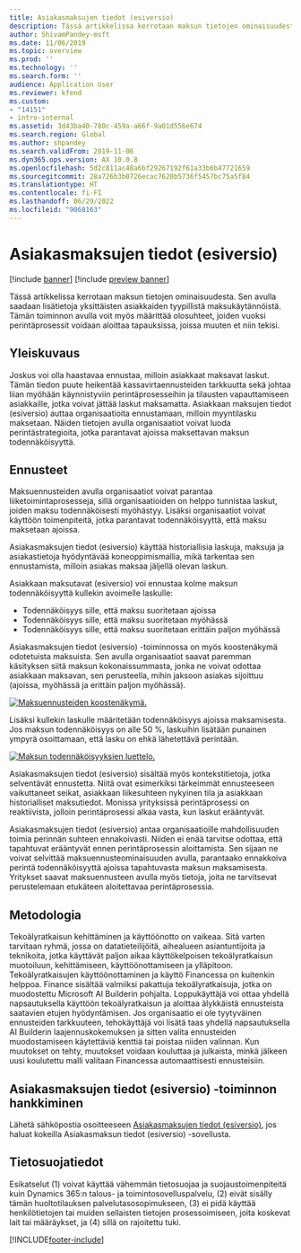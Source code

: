 ```yaml
---
title: Asiakasmaksujen tiedot (esiversio)
description: Tässä artikkelissa kerrotaan maksun tietojen ominaisuudesta. Sen avulla saadaan lisätietoja yksittäisten asiakkaiden tyypillistä maksukäytännöistä. Tämän toiminnon avulla voit myös määrittää olosuhteet, joiden vuoksi perintäprosessit voidaan aloittaa tapauksissa, joissa muuten et niin tekisi.
author: ShivamPandey-msft
ms.date: 11/06/2019
ms.topic: overview
ms.prod: ''
ms.technology: ''
ms.search.form: ''
audience: Application User
ms.reviewer: kfend
ms.custom:
- "14151"
- intro-internal
ms.assetid: 3d43ba40-780c-459a-a66f-9a01d556e674
ms.search.region: Global
ms.author: shpandey
ms.search.validFrom: 2019-11-06
ms.dyn365.ops.version: AX 10.0.8
ms.openlocfilehash: 5d2c811ac48a6bf29267192f61a33b6b47721659
ms.sourcegitcommit: 28a726b3b0726ecac7620b5736f5457bc75a5f84
ms.translationtype: HT
ms.contentlocale: fi-FI
ms.lasthandoff: 06/29/2022
ms.locfileid: "9068163"
---
```

# <a name="customer-payment-insights-preview"></a>Asiakasmaksujen tiedot (esiversio)

[!include [banner](../includes/banner.md)]
[!include [preview banner](../includes/preview-banner.md)]

Tässä artikkelissa kerrotaan maksun tietojen ominaisuudesta. Sen avulla saadaan lisätietoja yksittäisten asiakkaiden tyypillistä maksukäytännöistä. Tämän toiminnon avulla voit myös määrittää olosuhteet, joiden vuoksi perintäprosessit voidaan aloittaa tapauksissa, joissa muuten et niin tekisi. 

## <a name="overview"></a>Yleiskuvaus

Joskus voi olla haastavaa ennustaa, milloin asiakkaat maksavat laskut. Tämän tiedon puute heikentää kassavirtaennusteiden tarkkuutta sekä johtaa liian myöhään käynnistyviin perintäprosesseihin ja tilausten vapauttamiseen asiakkaille, jotka voivat jättää laskut maksamatta. Asiakkaan maksujen tiedot (esiversio) auttaa organisaatioita ennustamaan, milloin myyntilasku maksetaan. Näiden tietojen avulla organisaatiot voivat luoda perintästrategioita, jotka parantavat ajoissa maksettavan maksun todennäköisyyttä. 

## <a name="predictions"></a>Ennusteet

Maksuennusteiden avulla organisaatiot voivat parantaa liiketoimintaprosesseja, sillä organisaatioiden on helppo tunnistaa laskut, joiden maksu todennäköisesti myöhästyy. Lisäksi organisaatiot voivat käyttöön toimenpiteitä, jotka parantavat todennäköisyyttä, että maksu maksetaan ajoissa.

Asiakasmaksujen tiedot (esiversio) käyttää historiallisia laskuja, maksuja ja asiakastietoja hyödyntävää koneoppimismallia, mikä tarkentaa sen ennustamista, milloin asiakas maksaa jäljellä olevan laskun.

Asiakkaan maksutavat (esiversio) voi ennustaa kolme maksun todennäköisyyttä kullekin avoimelle laskulle:

-   Todennäköisyys sille, että maksu suoritetaan ajoissa 
-   Todennäköisyys sille, että maksu suoritetaan myöhässä
-   Todennäköisyys sille, että maksu suoritetaan erittäin paljon myöhässä

Asiakasmaksujen tiedot (esiversio) -toiminnossa on myös koostenäkymä odotetuista maksuista. Sen avulla organisaatiot saavat paremman käsityksen siitä maksun kokonaissummasta, jonka ne voivat odottaa asiakkaan maksavan, sen perusteella, mihin jaksoon asiakas sijoittuu (ajoissa, myöhässä ja erittäin paljon myöhässä).

[![Maksuennusteiden koostenäkymä.](./media/graphic-payment-reports.png)](./media/graphic-payment-reports.png)

Lisäksi kullekin laskulle määritetään todennäköisyys ajoissa maksamisesta. Jos maksun todennäköisyys on alle 50 %, laskuihin lisätään punainen ympyrä osoittamaan, että lasku on ehkä lähetettävä perintään. 

[![Maksun todennäköisyyksien luettelo.](./media/customer-pymnt-probability-list.png)](./media/customer-pymnt-probability-list.png)

Asiakasmaksujen tiedot (esiversio) sisältää myös kontekstitietoja, jotka selventävät ennustetta. Niitä ovat esimerkiksi tärkeimmät ennusteeseen vaikuttaneet seikat, asiakkaan liikesuhteen nykyinen tila ja asiakkaan historialliset maksutiedot. Monissa yrityksissä perintäprosessi on reaktiivista, jolloin perintäprosessi alkaa vasta, kun laskut erääntyvät. 

Asiakasmaksujen tiedot (esiversio) antaa organisaatioille mahdollisuuden toimia perinnän suhteen ennakoivasti. Niiden ei enää tarvitse odottaa, että tapahtuvat erääntyvät ennen perintäprosessin aloittamista. Sen sijaan ne voivat selvittää maksuennusteominaisuuden avulla, parantaako ennakkoiva perintä todennäköisyyttä ajoissa tapahtuvasta maksun maksamisesta. Yritykset saavat maksuennusteen avulla myös tietoja, joita ne tarvitsevat perustelemaan etukäteen aloitettavaa perintäprosessia.

## <a name="methodology"></a>Metodologia

Tekoälyratkaisun kehittäminen ja käyttöönotto on vaikeaa. Sitä varten tarvitaan ryhmä, jossa on datatieteilijöitä, aihealueen asiantuntijoita ja teknikoita, jotka käyttävät paljon aikaa käyttökelpoisen tekoälyratkaisun muotoiluun, kehittämiseen, käyttöönottamiseen ja ylläpitoon. Tekoälyratkaisujen käyttöönottaminen ja käyttö Financessa on kuitenkin helppoa. Finance sisältää valmiiksi pakattuja tekoälyratkaisuja, jotka on muodostettu Microsoft AI Builderin pohjalta. Loppukäyttäjä voi ottaa yhdellä napsautuksella käyttöön tekoälyratkaisun ja aloittaa älykkäistä ennusteista saatavien etujen hyödyntämisen. Jos organisaatio ei ole tyytyväinen ennusteiden tarkkuuteen, tehokäyttäjä voi lisätä taas yhdellä napsautuksella AI Builderin laajennuskokemuksen ja sitten valita ennusteiden muodostamiseen käytettäviä kenttiä tai poistaa niiden valinnan. Kun muutokset on tehty, muutokset voidaan kouluttaa ja julkaista, minkä jälkeen uusi koulutettu malli valitaan Financessa automaattisesti ennusteisiin.

## <a name="how-to-get-customer-payment-insights-preview"></a>Asiakasmaksujen tiedot (esiversio) -toiminnon hankkiminen

Lähetä sähköpostia osoitteeseen [Asiakasmaksujen tiedot (esiversio)](mailto:fiap@microsoft.com), jos haluat kokeilla Asiakasmaksun tiedot (esiversio) -sovellusta.

## <a name="privacy-notice"></a>Tietosuojatiedot

Esikatselut (1) voivat käyttää vähemmän tietosuojaa ja suojaustoimenpiteitä kuin Dynamics 365:n talous- ja toimintosovelluspalvelu, (2) eivät sisälly tämän huoltotilauksen palvelutasosopimukseen, (3) ei pidä käyttää henkilötietojen tai muiden sellaisten tietojen prosessoimiseen, joita koskevat lait tai määräykset, ja (4) sillä on rajoitettu tuki.




[!INCLUDE[footer-include](../../includes/footer-banner.md)]

